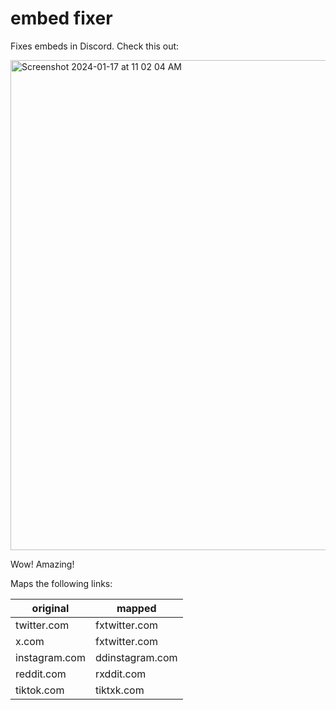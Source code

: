 # embed fixer

Fixes embeds in Discord. Check this out:

<img width="784" alt="Screenshot 2024-01-17 at 11 02 04 AM" src="https://github.com/deanveloper/embed-fixer/assets/3196327/99cf00f2-d259-4f30-8f21-c66fd95d5213">

Wow! Amazing!

Maps the following links:

| original | mapped |
| --- | --- |
| twitter.com | fxtwitter.com |
| x.com | fxtwitter.com |
| instagram.com | ddinstagram.com |
| reddit.com | rxddit.com |
| tiktok.com | tiktxk.com |
